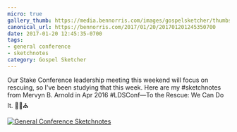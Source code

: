 ```yaml
---
micro: true
gallery_thumb: https://media.bennorris.com/images/gospelsketcher/thumbs/apr-16-arnold.jpg
canonical_url: https://bennorris.com/2017/01/20/201701201245350700
date: 2017-01-20 12:45:35-0700
tags:
- general conference
- sketchnotes
category: Gospel Sketcher
---
```


Our Stake Conference leadership meeting this weekend will focus on rescuing, so I've been studying that this week. Here are my #sketchnotes from Mervyn B. Arnold in Apr 2016 #LDSConf—To the Rescue: We Can Do It.  ✍🏼⛪️

[![General Conference Sketchnotes](https://media.bennorris.com/images/gospelsketcher/general-conference/apr-2016/apr-16-arnold.jpg)](https://media.bennorris.com/images/gospelsketcher/general-conference/apr-2016/apr-16-arnold.jpg)
